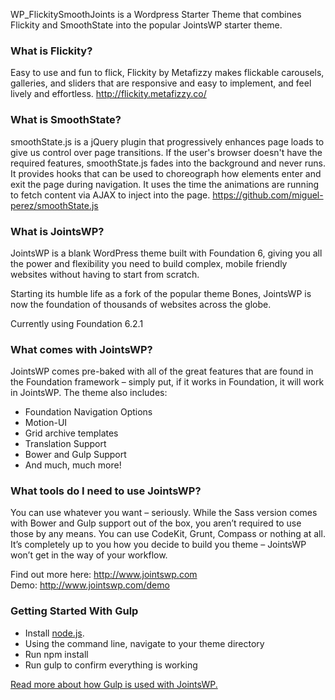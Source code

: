 WP_FlickitySmoothJoints is a Wordpress Starter Theme that combines Flickity and SmoothState into the popular JointsWP starter theme.

### What is Flickity?
Easy to use and fun to flick, Flickity by Metafizzy makes flickable carousels, galleries, and sliders that are responsive and easy to implement, and feel lively and effortless. http://flickity.metafizzy.co/

### What is SmoothState?
smoothState.js is a jQuery plugin that progressively enhances page loads to give us control over page transitions. If the user's browser doesn't have the required features, smoothState.js fades into the background and never runs. It provides hooks that can be used to choreograph how elements enter and exit the page during navigation. It uses the time the animations are running to fetch content via AJAX to inject into the page. https://github.com/miguel-perez/smoothState.js

### What is JointsWP?
JointsWP is a blank WordPress theme built with Foundation 6, giving you all the power and flexibility you need to build complex, mobile friendly websites without having to start from scratch.

Starting its humble life as a fork of the popular theme Bones, JointsWP is now the foundation of thousands of websites across the globe.

Currently using Foundation 6.2.1

### What comes with JointsWP?
JointsWP comes pre-baked with all of the great features that are found in the Foundation framework – simply put, if it works in Foundation, it will work in JointsWP. The theme also includes:

- Foundation Navigation Options
- Motion-UI
- Grid archive templates
- Translation Support
- Bower and Gulp Support
- And much, much more!

### What tools do I need to use JointsWP?
You can use whatever you want – seriously. While the Sass version comes with Bower and Gulp support out of the box, you aren’t required to use those by any means. You can use CodeKit, Grunt, Compass or nothing at all. It’s completely up to you how you decide to build you theme – JointsWP won’t get in the way of your workflow.

Find out more here: http://www.jointswp.com  
Demo: http://www.jointswp.com/demo

### Getting Started With Gulp
- Install [node.js](https://nodejs.org).
- Using the command line, navigate to your theme directory
- Run npm install
- Run gulp to confirm everything is working

[Read more about how Gulp is used with JointsWP.](http://jointswp.com/docs/gulp/)
